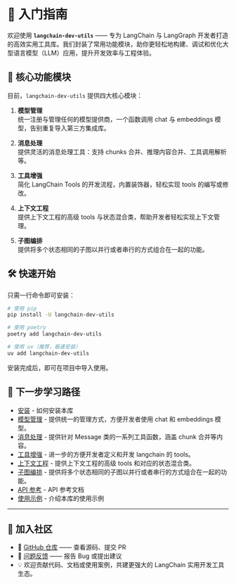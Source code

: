 # 🚀 入门指南

欢迎使用 **`langchain-dev-utils`** —— 专为 LangChain 与 LangGraph 开发者打造的高效实用工具库。我们封装了常用功能模块，助你更轻松地构建、调试和优化大型语言模型（LLM）应用，提升开发效率与工程体验。

## 📌 核心功能模块

目前，`langchain-dev-utils` 提供四大核心模块：

1. **模型管理**  
   统一注册与管理任何的模型提供商，一个函数调用 chat 与 embeddings 模型，告别重复导入第三方集成库。

2. **消息处理**  
   提供灵活的消息处理工具：支持 chunks 合并、推理内容合并、工具调用解析等。

3. **工具增强**  
   简化 LangChain Tools 的开发流程，内置装饰器，轻松实现 tools 的编写或修改。

4. **上下文工程**  
   提供上下文工程的高级 tools 与状态混合类，帮助开发者轻松实现上下文管理。

5. **子图编排**  
   提供将多个状态相同的子图以并行或者串行的方式组合在一起的功能。

## 🛠️ 快速开始

只需一行命令即可安装：

```bash
# 使用 pip
pip install -U langchain-dev-utils

# 使用 poetry
poetry add langchain-dev-utils

# 使用 uv（推荐，极速安装）
uv add langchain-dev-utils
```

安装完成后，即可在项目中导入使用。

## 📘 下一步学习路径

- [安装](./installation.md) - 如何安装本库
- [模型管理](./model-management.md) - 提供统一的管理方式，方便开发者使用 chat 和 embeddings 模型。
- [消息处理](./message-processing.md) - 提供针对 Message 类的一系列工具函数，涵盖 chunk 合并等内容。
- [工具增强](./tool-enhancement.md) - 进一步的方便开发者定义和开发 langchain 的 tools。
- [上下文工程](./context-engineering.md) - 提供上下文工程的高级 tools 和对应的状态混合类。
- [子图编排](./graph_pipeline.md) - 提供将多个状态相同的子图以并行或者串行的方式组合在一起的功能。
- [API 参考](./api-reference.md) - API 参考文档
- [使用示例](./example.md) - 介绍本库的使用示例

---

## 💬 加入社区

- 🐙 [GitHub 仓库](https://github.com/TBice123123/langchain-dev-utils) —— 查看源码、提交 PR
- 🐞 [问题反馈](https://github.com/TBice123123/langchain-dev-utils/issues) —— 报告 Bug 或提出建议
- 💡 欢迎贡献代码、文档或使用案例，共建更强大的 LangChain 实用开发工具生态。
